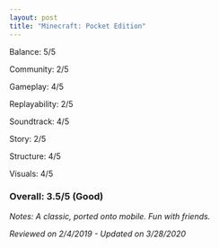 ```yaml
---
layout: post
title: "Minecraft: Pocket Edition"
---
```


Balance: 5/5

Community: 2/5

Gameplay: 4/5

Replayability: 2/5

Soundtrack: 4/5

Story: 2/5

Structure: 4/5

Visuals: 4/5

### Overall: 3.5/5 (Good)

*Notes: A classic, ported onto mobile. Fun with friends.*

*Reviewed on 2/4/2019 - Updated on 3/28/2020*
